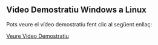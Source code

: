 ## Video Demostratiu Windows a Linux

Pots veure el vídeo demostratiu fent clic al següent enllaç:

[Veure Vídeo Demostratiu](https://drive.google.com/file/d/1T9mba-SibHHP2qcPdef4DDzGo728mnE2/view?usp=sharing)
